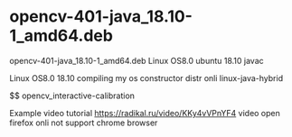 # opencv-401-java_18.10-1_amd64.deb
opencv-401-java_18.10-1_amd64.deb Linux OS8.0 ubuntu 18.10 javac

Linux OS8.0 18.10 compiling my os constructor distr onli linux-java-hybrid

$$ opencv_interactive-calibration

Example video tutorial https://radikal.ru/video/KKy4vVPnYF4 video open firefox onli not support chrome browser


